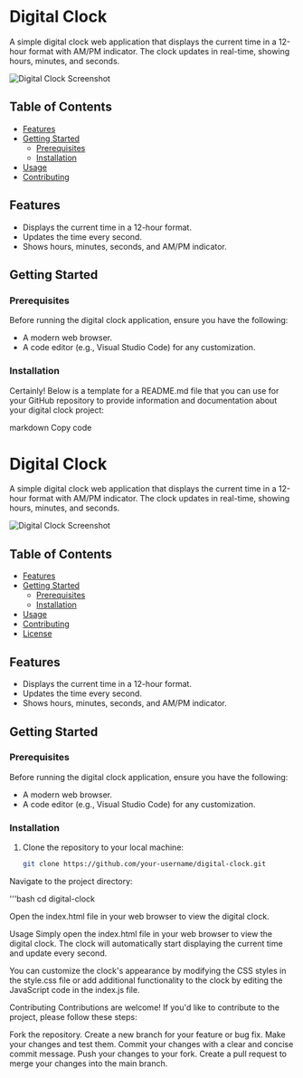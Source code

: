 # Digital Clock

A simple digital clock web application that displays the current time in a 12-hour format with AM/PM indicator. The clock updates in real-time, showing hours, minutes, and seconds.

![Digital Clock Screenshot](screenshot.png)

## Table of Contents

- [Features](#features)
- [Getting Started](#getting-started)
  - [Prerequisites](#prerequisites)
  - [Installation](#installation)
- [Usage](#usage)
- [Contributing](#contributing)


## Features

- Displays the current time in a 12-hour format.
- Updates the time every second.
- Shows hours, minutes, seconds, and AM/PM indicator.

## Getting Started

### Prerequisites

Before running the digital clock application, ensure you have the following:

- A modern web browser.
- A code editor (e.g., Visual Studio Code) for any customization.

### Installation

Certainly! Below is a template for a README.md file that you can use for your GitHub repository to provide information and documentation about your digital clock project:

markdown
Copy code
# Digital Clock

A simple digital clock web application that displays the current time in a 12-hour format with AM/PM indicator. The clock updates in real-time, showing hours, minutes, and seconds.

![Digital Clock Screenshot](screenshot.png)

## Table of Contents

- [Features](#features)
- [Getting Started](#getting-started)
  - [Prerequisites](#prerequisites)
  - [Installation](#installation)
- [Usage](#usage)
- [Contributing](#contributing)
- [License](#license)

## Features

- Displays the current time in a 12-hour format.
- Updates the time every second.
- Shows hours, minutes, seconds, and AM/PM indicator.

## Getting Started

### Prerequisites

Before running the digital clock application, ensure you have the following:

- A modern web browser.
- A code editor (e.g., Visual Studio Code) for any customization.

### Installation

1. Clone the repository to your local machine:

   ```bash
   git clone https://github.com/your-username/digital-clock.git
Navigate to the project directory:

  '''bash
  cd digital-clock


Open the index.html file in your web browser to view the digital clock.

Usage
Simply open the index.html file in your web browser to view the digital clock. The clock will automatically start displaying the current time and update every second.

You can customize the clock's appearance by modifying the CSS styles in the style.css file or add additional functionality to the clock by editing the JavaScript code in the index.js file.

Contributing
Contributions are welcome! If you'd like to contribute to the project, please follow these steps:

Fork the repository.
Create a new branch for your feature or bug fix.
Make your changes and test them.
Commit your changes with a clear and concise commit message.
Push your changes to your fork.
Create a pull request to merge your changes into the main branch.

